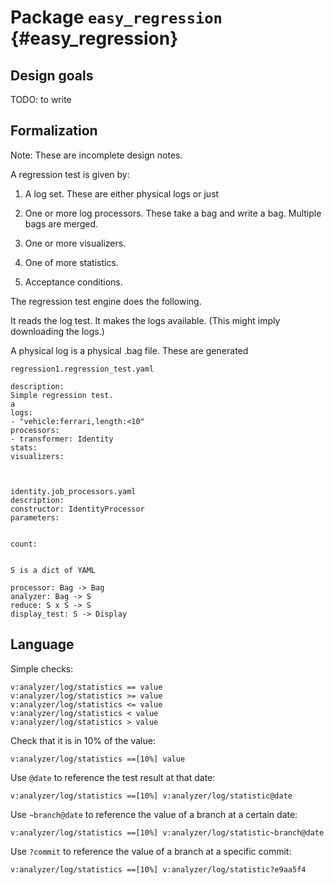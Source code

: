 # Package `easy_regression` {#easy_regression}

<move-here src="#easy_regression-autogenerated"/>

## Design goals

TODO: to write



## Formalization

Note: These are incomplete design notes.

A regression test is given by:

1. A log set. These are either physical logs or just
2. One or more log processors. These take a bag and write a bag. Multiple bags are merged.

3. One or more visualizers.
4. One of more statistics.
5. Acceptance conditions.

The regression test engine does the following.

It reads the log test. It makes the logs available. (This might imply downloading
the logs.)


A physical log is a physical .bag file. These are generated


    regression1.regression_test.yaml

    description:
    Simple regression test.
    a
    logs:
    - "vehicle:ferrari,length:<10"
    processors:
    - transformer: Identity
    stats:
    visualizers:



    identity.job_processors.yaml
    description:
    constructor: IdentityProcessor
    parameters:


    count:


    S is a dict of YAML

    processor: Bag -> Bag
    analyzer: Bag -> S
    reduce: S x S -> S
    display_test: S -> Display


## Language


Simple checks:

    v:analyzer/log/statistics == value
    v:analyzer/log/statistics >= value
    v:analyzer/log/statistics <= value
    v:analyzer/log/statistics < value
    v:analyzer/log/statistics > value

Check that it is in 10% of the value:

    v:analyzer/log/statistics ==[10%] value

Use `@date` to reference the test result at that date:

    v:analyzer/log/statistics ==[10%] v:analyzer/log/statistic@date

Use `~branch@date` to reference the value of a branch at a certain date:

    v:analyzer/log/statistics ==[10%] v:analyzer/log/statistic~branch@date

Use `?commit` to reference the value of a branch at a specific commit:

    v:analyzer/log/statistics ==[10%] v:analyzer/log/statistic?e9aa5f4
 
